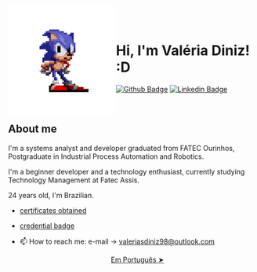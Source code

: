 <p>
 <p>
    <img src="./github/sonic.gif" width="220px" align="left"> 
    
    
  <br></br>
    
  # Hi, I'm Valéria Diniz! :D
  
  [![Github Badge](https://img.shields.io/badge/-Github-000?style=flat-square&logo=Github&logoColor=white&link=https://github.com/valeriadiniz)](https://github.com/valeriadiniz)
  [![Linkedin Badge](https://img.shields.io/badge/-LinkedIn-blue?style=flat-square&logo=Linkedin&logoColor=white&link=https://www.linkedin.com/in/val%C3%A9ria-diniz-3a24741a4/)](https://www.linkedin.com/in/val%C3%A9ria-d-3a24741a4/?profileId=ACoAAC_ERCoB_3TNS7P9E07e6BzOYuR1B1gZtTc) 
  
  <br>
  
  ## About me
  I'm a systems analyst and developer graduated from FATEC Ourinhos, Postgraduate in Industrial Process Automation and Robotics.
  
  I'm a beginner developer and a technology enthusiast, currently studying Technology Management at Fatec Assis. 
  
  24 years old, I'm Brazilian. 
  
  
  
  - [certificates obtained](https://drive.google.com/drive/folders/1aaLcMPEGfS-cl6MgauJlntreBsLSG1Nx) 
  - [credential badge](https://www.credly.com/users/valeria-diniz/badges) 
  - 📫 How to reach me: e-mail -> valeriasdiniz98@outlook.com
  
     
    <p align="center"><a href="./README.md">Em Português ➤</a></p>
    
 
 
 
</p>

  
     
  
  </p>

 
 


